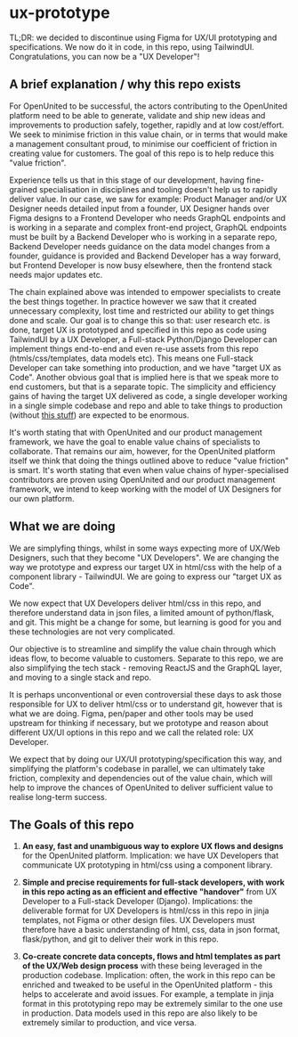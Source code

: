 # ux-prototype

TL;DR: we decided to discontinue using Figma for UX/UI prototyping and specifications. We now do it in code, in this repo, using TailwindUI. Congratulations, you can now be a "UX Developer"!

## A brief explanation / why this repo exists

For OpenUnited to be successful, the actors contributing to the OpenUnited platform need to be able to generate, validate and ship new ideas and improvements to production safely, together, rapidly and at low cost/effort. We seek to minimise friction in this value chain, or in terms that would make a management consultant proud, to minimise our coefficient of friction in creating value for customers. The goal of this repo is to help reduce this "value friction". 

Experience tells us that in this stage of our development, having fine-grained specialisation in disciplines and tooling doesn't help us to rapidly deliver value. In our case, we saw for example: Product Manager and/or UX Designer needs detailed input from a founder, UX Designer hands over Figma designs to a Frontend Developer who needs GraphQL endpoints and is working in a separate and complex front-end project, GraphQL endpoints must be built by a Backend Developer who is working in a separate repo, Backend Developer needs guidance on the data model changes from a founder, guidance is provided and Backend Developer has a way forward, but Frontend Developer is now busy elsewhere, then the frontend stack needs major updates etc.

The chain explained above was intended to empower specialists to create the best things together. In practice however we saw that it created unnecessary complexity, lost time and restricted our ability to get things done and scale. Our goal is to change this so that: user research etc. is done, target UX is prototyped and specified in this repo as code using TailwindUI by a UX Developer, a Full-stack Python/Django Developer can implement things end-to-end and even re-use assets from this repo (htmls/css/templates, data models etc). This means one Full-stack Developer can take something into production, and we have "target UX as Code". Another obvious goal that is implied here is that we speak more to end customers, but that is a separate topic. The simplicity and efficiency gains of having the target UX delivered as code, a single developer working in a single simple codebase and repo and able to take things to production (without [this stuff](https://www.youtube.com/watch?v=Uo3cL4nrGOk)) are expected to be enormous.

It's worth stating that with OpenUnited and our product management framework, we have the goal to enable value chains of specialists to collaborate. That remains our aim, however, for the OpenUnited platform itself we think that doing the things outlined above to reduce "value friction" is smart. It's worth stating that even when value chains of hyper-specialised contributors are proven using OpenUnited and our product management framework, we intend to keep working with the model of UX Designers for our own platform.

## What we are doing

We are simplyfing things, whilst in some ways expecting more of UX/Web Designers, such that they become "UX Developers". We are changing the way we prototype and express our target UX in html/css with the help of a component library - TailwindUI. We are going to express our "target UX as Code".

We now expect that UX Developers deliver html/css in this repo, and therefore understand data in json files, a limited amount of python/flask, and git. This might be a change for some, but learning is good for you and these technologies are not very complicated.

Our objective is to streamline and simplify the value chain through which ideas flow, to become valuable to customers. Separate to this repo, we are also simplifying the tech stack - removing ReactJS and the GraphQL layer, and moving to a single stack and repo.

It is perhaps unconventional or even controversial these days to ask those responsible for UX to deliver html/css or to understand git, however that is what we are doing. Figma, pen/paper and other tools may be used upstream for thinking if necessary, but we prototype and reason about different UX/UI options in this repo and we call the related role: UX Developer.

We expect that by doing our UX/UI prototyping/specification this way, and simplifying the platform's codebase in parallel, we can ultimately take friction, complexity and dependencies out of the value chain, which will help to improve the chances of OpenUnited to deliver sufficient value to realise long-term success.

## The Goals of this repo

1) **An easy, fast and unambiguous way to explore UX flows and designs** for the OpenUnited platform. Implication: we have UX Developers that communicate UX prototyping in html/css using a component library. 

2) **Simple and precise requirements for full-stack developers, with work in this repo acting as an efficient and effective "handover"** from UX Developer to a Full-stack Developer (Django). Implications: the deliverable format for UX Developers is html/css in this repo in jinja templates, not Figma or other design files. UX Developers must therefore have a basic understanding of html, css, data in json format, flask/python, and git to deliver their work in this repo.

3) **Co-create concrete data concepts, flows and html templates as part of the UX/Web design process** with these being leveraged in the production codebase. Implication: often, the work in this repo can be enriched and tweaked to be useful in the OpenUnited platform - this helps to accelerate and avoid issues. For example, a template in jinja format in this prototyping repo may be extremely similar to the one use in production. Data models used in this repo are also likely to be extremely similar to production, and vice versa.
